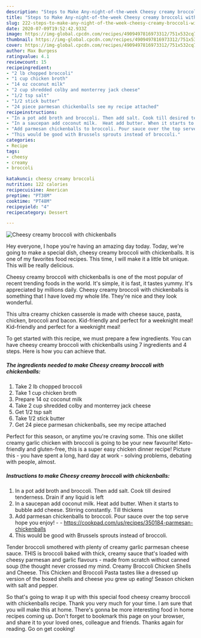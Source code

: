 ```yaml
---
description: "Steps to Make Any-night-of-the-week Cheesy creamy broccoli with chickenballs"
title: "Steps to Make Any-night-of-the-week Cheesy creamy broccoli with chickenballs"
slug: 222-steps-to-make-any-night-of-the-week-cheesy-creamy-broccoli-with-chickenballs
date: 2020-07-09T19:52:42.933Z
image: https://img-global.cpcdn.com/recipes/4909497816973312/751x532cq70/cheesy-creamy-broccoli-with-chickenballs-recipe-main-photo.jpg
thumbnail: https://img-global.cpcdn.com/recipes/4909497816973312/751x532cq70/cheesy-creamy-broccoli-with-chickenballs-recipe-main-photo.jpg
cover: https://img-global.cpcdn.com/recipes/4909497816973312/751x532cq70/cheesy-creamy-broccoli-with-chickenballs-recipe-main-photo.jpg
author: Max Burgess
ratingvalue: 4.1
reviewcount: 15
recipeingredient:
- "2 lb chopped broccoli"
- "1 cup chicken broth"
- "14 oz coconut milk"
- "2 cup shredded colby and monterrey jack cheese"
- "1/2 tsp salt"
- "1/2 stick butter"
- "24 piece parmesan chickenballs see my recipe attached"
recipeinstructions:
- "In a pot add broth and broccoli. Then add salt. Cook till desired tenderness. Drain if any liquid is left"
- "In a saucepan add coconut milk.  Heat add butter. When it starts to bubble add cheese. Stirring constantly. Till thickens"
- "Add parmesan chickenballs to broccoli. Pour sauce over the top serve hope you enjoy!  https://cookpad.com/us/recipes/350184-parmesan-chickenballs"
- "This would be good with Brussels sprouts instead of broccoli."
categories:
- Recipe
tags:
- cheesy
- creamy
- broccoli

katakunci: cheesy creamy broccoli 
nutrition: 122 calories
recipecuisine: American
preptime: "PT38M"
cooktime: "PT48M"
recipeyield: "4"
recipecategory: Dessert

---
```



![Cheesy creamy broccoli with chickenballs](https://img-global.cpcdn.com/recipes/4909497816973312/751x532cq70/cheesy-creamy-broccoli-with-chickenballs-recipe-main-photo.jpg)

Hey everyone, I hope you're having an amazing day today. Today, we're going to make a special dish, cheesy creamy broccoli with chickenballs. It is one of my favorites food recipes. This time, I will make it a little bit unique. This will be really delicious.

Cheesy creamy broccoli with chickenballs is one of the most popular of recent trending foods in the world. It's simple, it is fast, it tastes yummy. It's appreciated by millions daily. Cheesy creamy broccoli with chickenballs is something that I have loved my whole life. They're nice and they look wonderful.

This ultra creamy chicken casserole is made with cheese sauce, pasta, chicken, broccoli and bacon. Kid-friendly and perfect for a weeknight meal! Kid-friendly and perfect for a weeknight meal!


To get started with this recipe, we must prepare a few ingredients. You can have cheesy creamy broccoli with chickenballs using 7 ingredients and 4 steps. Here is how you can achieve that.

<!--inarticleads1-->

##### The ingredients needed to make Cheesy creamy broccoli with chickenballs:

1. Take 2 lb chopped broccoli
1. Take 1 cup chicken broth
1. Prepare 14 oz coconut milk
1. Take 2 cup shredded colby and monterrey jack cheese
1. Get 1/2 tsp salt
1. Take 1/2 stick butter
1. Get 24 piece parmesan chickenballs, see my recipe attached


Perfect for this season, or anytime you&#39;re craving some. This one skillet creamy garlic chicken with broccoli is going to be your new favourite! Keto-friendly and gluten-free, this is a super easy chicken dinner recipe! Picture this - you have spent a long, hard day at work - solving problems, debating with people, almost. 

<!--inarticleads2-->

##### Instructions to make Cheesy creamy broccoli with chickenballs:

1. In a pot add broth and broccoli. Then add salt. Cook till desired tenderness. Drain if any liquid is left
1. In a saucepan add coconut milk.  Heat add butter. When it starts to bubble add cheese. Stirring constantly. Till thickens
1. Add parmesan chickenballs to broccoli. Pour sauce over the top serve hope you enjoy! -  - https://cookpad.com/us/recipes/350184-parmesan-chickenballs
1. This would be good with Brussels sprouts instead of broccoli.


Tender broccoli smothered with plenty of creamy garlic parmesan cheese sauce. THIS is broccoli baked with thick, creamy sauce that&#39;s loaded with cheesy parmesan and garlic flavours - made from scratch without canned soup (the thought never crossed my mind. Creamy Broccoli Chicken Shells and Cheese. This Chicken and Broccoli Pasta tastes like a dressed up version of the boxed shells and cheese you grew up eating! Season chicken with salt and pepper. 

So that's going to wrap it up with this special food cheesy creamy broccoli with chickenballs recipe. Thank you very much for your time. I am sure that you will make this at home. There's gonna be more interesting food in home recipes coming up. Don't forget to bookmark this page on your browser, and share it to your loved ones, colleague and friends. Thanks again for reading. Go on get cooking!
